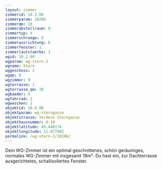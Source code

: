 ```yaml
---
layout: zimmer
zimmerid: 10.2.06
zimmerparam: 10206
zimmerqm: 18
zimmerabstellraum: 0
zimmertyp: 4
zimmerschraege: 0
zimmerausrichtung: 6
zimmerfenster: 1
zimmerlautstaerke: 3
wgid: 10.2.00
wgparam: wg-stern-2
wgname: Stern
wggeschoss: 2
wgqm: 9
wgzimmer: 9
wgterrasse: 1
wgterrasse_qm: 30
wgbaeder: 4
wgfahrrad: 1
wgwaschen: 2
objektid: 10.0.00
objektparam: wg-sterngasse
objektstrasse: Vordere Sterngasse
objekthausnummer: 8-10
objektlatitude: 49.448174
objektlongitude: 11.077985
permalink: /wg-stern-2/10206/
---
```

Dein WG-Zimmer ist ein optimal geschnittenes, schön geräumiges, normales WG-Zimmer mit insgesamt 18m². Du hast ein, zur Dachterrasse ausgerichtetes, schallisoliertes Fenster. 